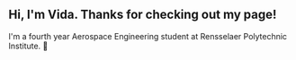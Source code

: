 ## Hi, I'm Vida. Thanks for checking out my page!
I'm a fourth year Aerospace Engineering student at Rensselaer Polytechnic Institute.  🚀 
